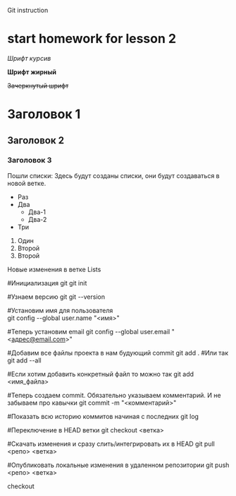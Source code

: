 Git instruction

# start homework for lesson 2

*Шрифт курсив*

**Шрифт жирный**

~~Зачеркнутый шрифт~~

# Заголовок 1

## Заголовок 2

### Заголовок 3

Пошли списки:
 Здесь будут созданы списки, они будут создаваться в новой ветке.
 * Раз
* Два
    * Два-1
    * Два-2
* Три
 1. Один
 2. Второй
 3. Второй 

Новые изменения в ветке Lists

#Инициализация git
    git init 

#Узнаем версию git 
    git --version

#Установим имя для пользователя  
    git config --global user.name "<имя>"

#Теперь установим email
    git config --global user.email "<адрес@email.com>"

#Добавим все файлы проекта в нам будующий commit
    git add .
#Или так
    git add --all

#Если хотим добавить конкретный файл то можно так
    git add <имя_файла> 

#Теперь создаем commit. Обязательно указываем комментарий. И не забываем про кавычки
    git commit -m "<комментарий>"

#Показать всю историю коммитов начиная с последних
    git log

#Переключение в HEAD ветки
    git checkout <ветка>

#Скачать изменения и сразу слить/интегрировать их в HEAD
    git pull <репо> <ветка>
    
#Опубликовать локальные изменения в удаленном репозитории
    git push <репо> <ветка>

checkout

